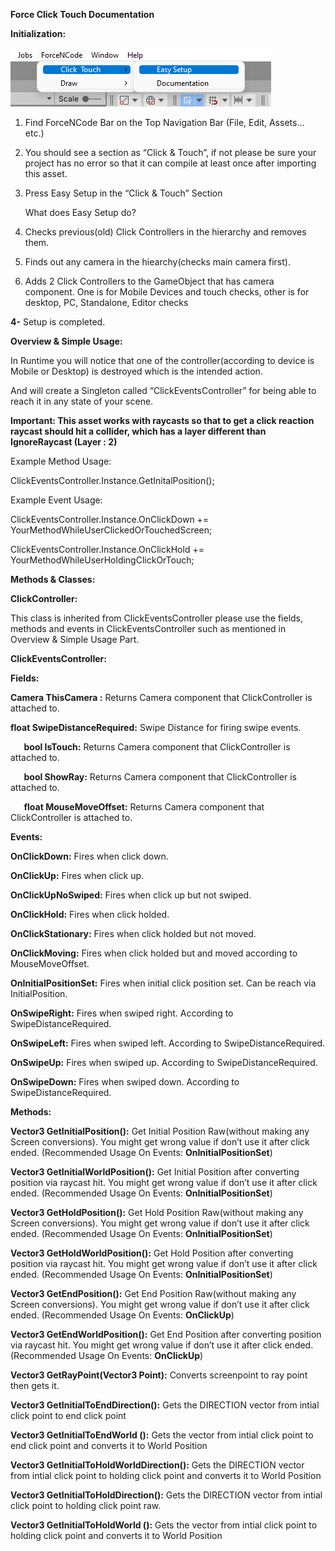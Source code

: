 **Force Click Touch Documentation**

**Initialization:**

![](https://github.com/rifatkumbaraci/Force-Click-Dlls/blob/main/ForceClickImage1.png)

1. Find ForceNCode Bar on the Top Navigation Bar (File, Edit, Assets… etc.)
1. You should see a section as “Click & Touch”, if not please be sure your project has no error so that it can compile at least once after importing this asset.
1. Press Easy Setup in the “Click & Touch” Section

   What does Easy Setup do?

1. Checks previous(old) Click Controllers in the hierarchy and removes them.
1. Finds out any camera in the hiearchy(checks main camera first).
1. Adds 2 Click Controllers to the GameObject that has camera component. One is for Mobile Devices and touch checks, other is for desktop, PC, Standalone, Editor checks

**4-** Setup is completed.

**Overview & Simple Usage:**

In Runtime you will notice that one of the controller(according to device is Mobile or Desktop) is destroyed which is the intended action. 

And will create a Singleton called “ClickEventsController” for being able to reach it in any state of your scene.

**Important: This asset works with raycasts so that to get a click reaction raycast should hit a collider, which has a layer different than IgnoreRaycast (Layer : 2)**

Example Method Usage:

ClickEventsController.Instance.GetInitalPosition();

Example Event Usage:

ClickEventsController.Instance.OnClickDown += YourMethodWhileUserClickedOrTouchedScreen;

ClickEventsController.Instance.OnClickHold += YourMethodWhileUserHoldingClickOrTouch;

**Methods & Classes:**

**ClickController:**

This class is inherited from ClickEventsController please use the fields, methods and events in ClickEventsController such as mentioned in Overview & Simple Usage Part.

**ClickEventsController:**

**Fields:**

**Camera ThisCamera :** Returns Camera component that ClickController is attached to.

**float SwipeDistanceRequired:** Swipe Distance for firing swipe events.

`	`**bool IsTouch:** Returns Camera component that ClickController is attached to.

`	`**bool ShowRay:** Returns Camera component that ClickController is attached to.

`	`**float MouseMoveOffset:** Returns Camera component that ClickController is attached to.

**Events:**

**OnClickDown:** Fires when click down.

**OnClickUp:** Fires when click up.

**OnClickUpNoSwiped:** Fires when click up but not swiped.

**OnClickHold:** Fires when click holded.

**OnClickStationary:** Fires when click holded but not moved.

**OnClickMoving:** Fires when click holded but and moved according to MouseMoveOffset.

**OnInitialPositionSet:** Fires when initial click position set. Can be reach via InitialPosition.

**OnSwipeRight:** Fires when swiped right. According to SwipeDistanceRequired.

**OnSwipeLeft:** Fires when swiped left. According to SwipeDistanceRequired.

**OnSwipeUp:** Fires when swiped up. According to SwipeDistanceRequired.

**OnSwipeDown:** Fires when swiped down. According to SwipeDistanceRequired.



**Methods:**

**Vector3 GetInitialPosition():** Get Initial Position Raw(without making any Screen conversions). You might get wrong value if don’t use it after click ended. (Recommended Usage On Events: **OnInitialPositionSet**)

**Vector3 GetInitialWorldPosition():** Get Initial Position after converting position via raycast hit. You might get wrong value if don’t use it after click ended. (Recommended Usage On Events: **OnInitialPositionSet**)

**Vector3 GetHoldPosition():** Get Hold Position Raw(without making any Screen conversions). You might get wrong value if don’t use it after click ended. (Recommended Usage On Events: **OnInitialPositionSet**)

**Vector3 GetHoldWorldPosition():** Get Hold Position after converting position via raycast hit. You might get wrong value if don’t use it after click ended. (Recommended Usage On Events: **OnInitialPositionSet**)

**Vector3 GetEndPosition():** Get End Position Raw(without making any Screen conversions). You might get wrong value if don’t use it after click ended. (Recommended Usage On Events: **OnClickUp**)

**Vector3 GetEndWorldPosition():** Get End Position after converting position via raycast hit. You might get wrong value if don’t use it after click ended. (Recommended Usage On Events: **OnClickUp**)

**Vector3 GetRayPoint(Vector3 Point):** Converts screenpoint to ray point then gets it.

**Vector3 GetInitialToEndDirection():** Gets the DIRECTION vector from intial click point to end click point

**Vector3 GetInitialToEndWorld ():** Gets the vector from intial click point to end click point and converts it to World Position

**Vector3 GetInitialToHoldWorldDirection():** Gets the DIRECTION vector from intial click point to holding click point and converts it to World Position

**Vector3 GetInitialToHoldDirection():** Gets the DIRECTION vector from intial click point to holding click point raw.

**Vector3 GetInitialToHoldWorld ():** Gets the vector from intial click point to holding click point and converts it to World Position











